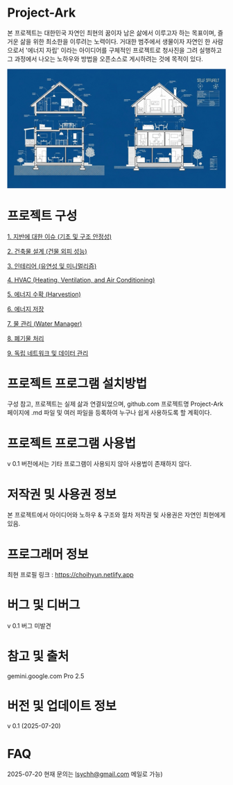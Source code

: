 # Project-Ark
본 프로젝트는 대한민국 자연인 최현의 꿈이자 남은 삶에서 이루고자 하는 목표이며,
즐거운 삶을 위한 최소한을 이루려는 노력이다.
거대한 범주에서 생물이자 자연인 한 사람으로서 '에너지 자립' 이라는 아이디어를 구체적인 프로젝트로 청사진을 그려 실행하고 그 과정에서 나오는 노하우와 방법을 오픈소스로 게시하려는 것에 목적이 있다.

![Ark](https://github.com/choicopy-epub/Project-Ark/blob/main/static/images/ark_1.jpg)

# 프로젝트 구성
[1. 지반에 대한 이슈 (기초 및 구조 안정성)](https://github.com/choicopy-epub/Project-Ark/blob/main/1.Ground_Issues.md)


[2. 건축물 설계 (건물 외피 성능)](https://github.com/choicopy-epub/Project-Ark/blob/main/2.architectural_design.md)


[3. 인테리어 (유연성 및 미니멀리즘)](https://github.com/choicopy-epub/Project-Ark/blob/main/3.interior.md)


[4. HVAC (Heating, Ventilation, and Air Conditioning)](https://github.com/choicopy-epub/Project-Ark/blob/main/4.HAVC.md)


[5. 에너지 수확 (Harvestion)](https://github.com/choicopy-epub/Project-Ark/blob/main/5.Energy_Harvesting.md)


[6. 에너지 저장](https://github.com/choicopy-epub/Project-Ark/blob/main/6.Energy_Storage.md)


[7. 물 관리 (Water Manager)](https://github.com/choicopy-epub/Project-Ark/blob/main/7.Water_Management.md)


[8. 폐기물 처리](https://github.com/choicopy-epub/Project-Ark/blob/main/8.Waste_Management.md)


[9. 독립 네트워크 및 데이터 관리](https://github.com/choicopy-epub/Project-Ark/blob/main/9.network.md)


# 프로젝트 프로그램 설치방법
구성 참고, 프로젝트는 실제 삶과 연결되었으며,
github.com 프로젝트명 Project-Ark 페이지에 .md 파일 및 여러 파일을 등록하여 누구나 쉽게 사용하도록 할 계획이다.

# 프로젝트 프로그램 사용법
v 0.1 버전에서는 기타 프로그램이 사용되지 않아 사용법이 존재하지 않다.

# 저작권 및 사용권 정보
본 프로젝트에서 아이디어와 노하우 & 구조와 절차 저작권 및 사용권은 자연인 최현에게 있음.

# 프로그래머 정보
최현
프로필 링크 : https://choihyun.netlify.app

# 버그 및 디버그
v 0.1 버그 미발견

# 참고 및 출처
gemini.google.com Pro 2.5

# 버전 및 업데이트 정보
v 0.1 (2025-07-20) 

# FAQ
2025-07-20 현재 문의는 lsychh@gmail.com 메일로 가능)
